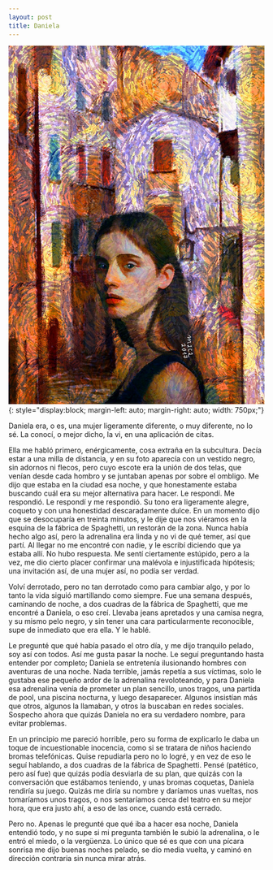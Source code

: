 ```yaml
---
layout: post
title: Daniela
---
```


![Daniela](/assets/img/daniela.jpg){: style="display:block; margin-left: auto; margin-right: auto; width: 750px;"}

Daniela era, o es, una mujer ligeramente diferente, o muy diferente, no lo sé. La conocí, o mejor dicho, la vi, en una aplicación de citas.

Ella me habló primero, enérgicamente, cosa extraña en la subcultura. Decía estar a una milla de distancia, y en su foto aparecía con un vestido negro, sin adornos ni flecos, pero cuyo escote era la unión de dos telas, que venían desde cada hombro y se juntaban apenas por sobre el ombligo. Me dijo que estaba en la ciudad esa noche, y que honestamente estaba buscando cuál era su mejor alternativa para hacer. Le respondí. Me respondió. Le respondí y me respondió. Su tono era ligeramente alegre, coqueto y con una honestidad descaradamente dulce. En un momento dijo que se desocuparía en treinta minutos, y le dije que nos viéramos en la esquina de la fábrica de Spaghetti, un restorán de la zona. Nunca había hecho algo así, pero la adrenalina era linda y no vi de qué temer, así que partí. Al llegar no me encontré con nadie, y le escribí diciendo que ya estaba allí. No hubo respuesta. Me sentí ciertamente estúpido, pero a la vez, me dio cierto placer confirmar una malévola e injustificada hipótesis; una invitación así, de una mujer así, no podía ser verdad.


Volví derrotado, pero no tan derrotado como para cambiar algo, y por lo tanto la vida siguió martillando como siempre. Fue una semana después, caminando de noche, a dos cuadras de la fábrica de Spaghetti, que me encontré a Daniela, o eso creí. Llevaba jeans apretados y una camisa negra, y su mismo pelo negro, y sin tener una cara particularmente reconocible, supe de inmediato que era ella. Y le hablé.

Le pregunté que qué había pasado el otro día, y me dijo tranquilo pelado, soy así con todos. Así me gusta pasar la noche. Le seguí preguntando hasta entender por completo; Daniela se entretenía ilusionando hombres con aventuras de una noche. Nada terrible, jamás repetía a sus víctimas, solo le gustaba ese pequeño ardor de la adrenalina revoloteando, y para Daniela esa adrenalina venía de prometer un plan sencillo, unos tragos, una partida de pool, una piscina nocturna, y luego desaparecer. Algunos insistían más que otros, algunos la llamaban, y otros la buscaban en redes sociales. Sospecho ahora que quizás Daniela no era su verdadero nombre, para evitar problemas.

En un principio me pareció horrible, pero su forma de explicarlo le daba un toque de incuestionable inocencia, como si se tratara de niños haciendo bromas telefónicas. Quise repudiarla pero no lo logré, y en vez de eso le seguí hablando, a dos cuadras de la fábrica de Spaghetti. Pensé (patético, pero así fue) que quizás podía desviarla de su plan, que quizás con la conversación que estábamos teniendo, y unas bromas coquetas, Daniela rendiría su juego. Quizás me diría su nombre y daríamos unas vueltas, nos tomaríamos unos tragos, o nos sentaríamos cerca del teatro en su mejor hora, que era justo ahí, a eso de las once, cuando está cerrado.

Pero no. Apenas le pregunté que qué iba a hacer esa noche, Daniela entendió todo, y no supe si mi pregunta también le subió la adrenalina, o le entró el miedo, o la vergüenza. Lo único que sé es que con una pícara sonrisa me dijo buenas noches pelado, se dio media vuelta, y caminó en dirección contraria sin nunca mirar atrás.


